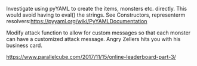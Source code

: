 Investigate using pyYAML to create the items, monsters etc. directly. This would avoid having to eval() the strings. See Constructors, representerm resolvers:https://pyyaml.org/wiki/PyYAMLDocumentation

Modify attack function to allow for custom messages so that each monster can have a customized attack message. Angry Zellers hits you with his business card.

https://www.parallelcube.com/2017/11/15/online-leaderboard-part-3/